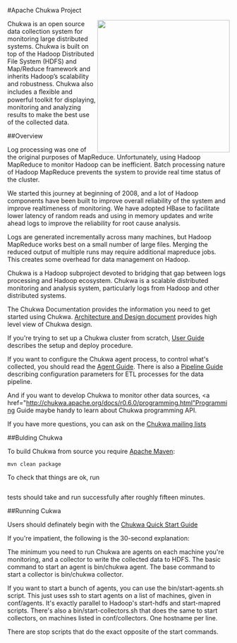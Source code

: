 #Apache Chukwa Project

<img src="http://chukwa.apache.org/images/chukwa_logo_small.jpg" align="right" width="300" />

Chukwa is an open source data collection system for monitoring large distributed systems. 
Chukwa is built on top of the Hadoop Distributed File System (HDFS) and Map/Reduce 
framework and inherits Hadoop’s scalability and robustness. Chukwa also includes a 
ﬂexible and powerful toolkit for displaying, monitoring and analyzing results to 
make the best use of the collected data. 

##Overview

Log processing was one of the original purposes of MapReduce. Unfortunately, using 
Hadoop MapReduce to monitor Hadoop can be inefficient. Batch processing nature of 
Hadoop MapReduce prevents the system to provide real time status of the cluster.

We started this journey at beginning of 2008, and a lot of Hadoop components have 
been built to improve overall reliability of the system and improve realtimeness of 
monitoring. We have adopted HBase to facilitate lower latency of random reads and 
using in memory updates and write ahead logs to improve the reliability for root 
cause analysis.

Logs are generated incrementally across many machines, but Hadoop MapReduce works 
best on a small number of large files. Merging the reduced output of multiple runs 
may require additional mapreduce jobs. This creates some overhead for data management 
on Hadoop.

Chukwa is a Hadoop subproject devoted to bridging that gap between logs processing 
and Hadoop ecosystem. Chukwa is a scalable distributed monitoring and analysis system, 
particularly logs from Hadoop and other distributed systems.

The Chukwa Documentation provides the information you need to get started using 
Chukwa. <a href="http://chukwa.apache.org/docs/r0.6.0/design.html">Architecture and 
Design document</a> provides high level view of Chukwa design.

If you're trying to set up a Chukwa cluster from scratch, 
<a href="http://chukwa.apache.org/docs/r0.6.0/user.html">User Guide</a> describes the 
setup and deploy procedure.

If you want to configure the Chukwa agent process, to control what's collected, you 
should read the <a href="http://chukwa.apache.org/docs/r0.6.0/agent.html">Agent Guide</a>. 
There is also a <a href="http://chukwa.apache.org/docs/r0.6.0/pipeline.html">Pipeline Guide</a> 
describing configuration parameters for ETL processes for the data pipeline.

And if you want to develop Chukwa to monitor other data sources, 
<a href="http://chukwa.apache.org/docs/r0.6.0/programming.html"Programming Guide</a> 
maybe handy to learn about Chukwa programming API.

If you have more questions, you can ask on the 
<a href="http://chukwa.apache.org/mail-lists.html">Chukwa mailing lists</a>

##Bulding Chukwa

To build Chukwa from source you require <a href="http://maven.apache.org">Apache Maven</a>:
```
mvn clean package
```
To check that things are ok, run 
```ant test
```
tests should take and run successfully after roughly fifteen minutes.

##Running Cukwa

Users should definately begin with the 
<a href="http://chukwa.apache.org/docs/r0.6.0/Quick_Start_Guide.html">
Chukwa Quick Start Guide</a>

If you're impatient, the following is the 30-second explanation:

The minimum you need to run Chukwa are agents on each machine you're 
monitoring, and a collector to write the collected data to HDFS.  The
basic command to start an agent is bin/chukwa agent.  The base command to
start a collector is bin/chukwa collector.

If you want to start a bunch of agents, you can use the
bin/start-agents.sh script. This just uses ssh to start agents on a
list of machines, given in conf/agents. It's exactly parallel to
Hadoop's start-hdfs and start-mapred scripts.  There's also a 
bin/start-collectors.sh that does the same to start collectors, on 
machines listed in conf/collectors.  One hostname per line.

There are stop scripts that do the exact opposite of the start commands. 

